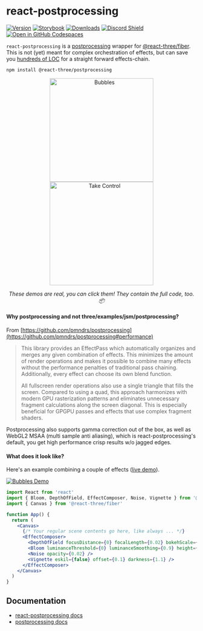 # react-postprocessing

[![Version](https://img.shields.io/npm/v/@react-three/postprocessing?style=flat&colorA=000000&colorB=000000)](https://www.npmjs.com/package/@react-three/postprocessing)
[![Storybook](https://img.shields.io/static/v1?message=Storybook&style=flat&colorA=000000&colorB=000000&label=&logo=storybook&logoColor=ffffff)](https://pmndrs.github.io/react-postprocessing)
[![Downloads](https://img.shields.io/npm/dt/@react-three/postprocessing.svg?style=flat&colorA=000000&colorB=000000)](https://www.npmjs.com/package/@react-three/postprocessing)
[![Discord Shield](https://img.shields.io/discord/740090768164651008?style=flat&colorA=000000&colorB=000000&label=discord&logo=discord&logoColor=ffffff)](https://discord.gg/ZZjjNvJ)
[![Open in GitHub Codespaces](https://img.shields.io/static/v1?&message=Open%20in%20%20Codespaces&style=flat&colorA=000000&colorB=000000&label=GitHub&logo=github&logoColor=ffffff)](https://github.com/codespaces/new?template_repository=pmndrs%2Freact-postprocessing)

`react-postprocessing` is a
[postprocessing](https://github.com/pmndrs/postprocessing) wrapper for
[@react-three/fiber](https://github.com/pmndrs/react-three-fiber). This is not
(yet) meant for complex orchestration of effects, but can save you
[hundreds of LOC](https://twitter.com/0xca0a/status/1289501594698960897) for a
straight forward effects-chain.

```bash
npm install @react-three/postprocessing
```

<p align="center">
  <a href="https://pqrpl.csb.app" target="_blank"><img width="274" src="bubbles.jpg" alt="Bubbles" /></a>
  <a href="https://5jgjz.csb.app" target="_blank"><img width="274" src="control.jpg" alt="Take Control" /></a>
</p>
<p align="middle">
  <i>These demos are real, you can click them! They contain the full code, too. 📦</i>
</p>

#### Why postprocessing and not three/examples/jsm/postprocessing?

From
[https://github.com/pmndrs/postprocessing](https://github.com/pmndrs/postprocessing#performance)

> This library provides an EffectPass which automatically organizes and merges
> any given combination of effects. This minimizes the amount of render
> operations and makes it possible to combine many effects without the
> performance penalties of traditional pass chaining. Additionally, every effect
> can choose its own blend function.
>
> All fullscreen render operations also use a single triangle that fills the
> screen. Compared to using a quad, this approach harmonizes with modern GPU
> rasterization patterns and eliminates unnecessary fragment calculations along
> the screen diagonal. This is especially beneficial for GPGPU passes and
> effects that use complex fragment shaders.

Postprocessing also supports gamma correction out of the box, as well as WebGL2
MSAA (multi sample anti aliasing), which is react-postprocessing's default, you
get high performance crisp results w/o jagged edges.

#### What does it look like?

Here's an example combining a couple of effects
([live demo](https://codesandbox.io/s/react-postprocessing-dof-blob-pqrpl?)).

<a href="https://codesandbox.io/s/react-postprocessing-dof-blob-pqrpl?" target="_blank" rel="noopener">
<img src="bubbles.jpg" alt="Bubbles Demo" />
</a>

```jsx
import React from 'react'
import { Bloom, DepthOfField, EffectComposer, Noise, Vignette } from '@react-three/postprocessing'
import { Canvas } from '@react-three/fiber'

function App() {
  return (
    <Canvas>
      {/* Your regular scene contents go here, like always ... */}
      <EffectComposer>
        <DepthOfField focusDistance={0} focalLength={0.02} bokehScale={2} height={480} />
        <Bloom luminanceThreshold={0} luminanceSmoothing={0.9} height={300} />
        <Noise opacity={0.02} />
        <Vignette eskil={false} offset={0.1} darkness={1.1} />
      </EffectComposer>
    </Canvas>
  )
}
```

## Documentation

- [react-postprocessing docs](https://docs.pmnd.rs/react-postprocessing)
- [postprocessing docs](https://pmndrs.github.io/postprocessing/public/docs/)
